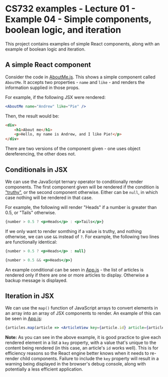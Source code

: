# CS732 examples - Lecture 01 - Example 04 - Simple components, boolean logic, and iteration
This project contains examples of simple React components, along with an example of boolean logic and iteration.

## A simple React component
Consider the code in [AboutMe.js](./src/AboutMe.js). This shows a simple component called `AboutMe`. It accepts two properties - `name` and `like` - and renders the information supplied in those props.

For example, if the following JSX were rendered:
```jsx
<AboutMe name="Andrew" like="Pie" />
```

Then, the result would be:
```html
<div>
    <h1>About me</h1>
    <p>Hello, my name is Andrew, and I like Pie!</p>
</div>
```

There are two versions of the component given - one uses object dereferencing, the other does not.

## Conditionals in JSX
We can use the JavaScript ternary operator to conditionally render components. The first component given will be rendered if the condition is ["truthy"](https://developer.mozilla.org/en-US/docs/Glossary/Truthy), or the second component otherwise. Either can be `null`, in which case nothing will be rendered in that case.

For example, the following will render "Heads" if a number is greater than 0.5, or "Tails" otherwise.

```jsx
{number > 0.5 ? <p>Heads</p> : <p>Tails</p>}
```

If we only want to render somthing if a value is truthy, and nothing otherwise, we can use `&&` instead of `?`. For example, the following two lines are functionally identical:

```jsx
{number > 0.5 ? <p>Heads</p> : null}
```

```jsx
{number > 0.5 && <p>Heads</p>}
```

An example conditional can be seen in [App.js](./src/App.js) - the list of articles is rendered only if there are one or more articles to display. Otherwise a backup message is displayed.

## Iteration in JSX
We can use the `map()` function of JavaScript arrays to convert elements in an array into an array of JSX components to render. An example of this can be seen in [App.js](./src/App.js):

```jsx
{articles.map(article => <ArticleView key={article.id} article={article} />)}
```

**Note:** As you can see in the above example, it is good practice to give each rendered element in a list a `key` property, with a value that's unique to the content being rendered (in this case, an article's `id` works well). This is for efficiency reasons so the React engine better knows when it needs to re-render child components. Failure to include the `key` property will result in a warning being displayed in the browser's debug console, along with potentially a less efficient application.